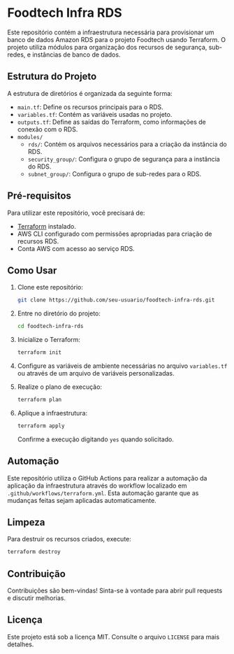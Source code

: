 
# Foodtech Infra RDS
  
Este repositório contém a infraestrutura necessária para provisionar um banco de dados Amazon RDS para o projeto Foodtech usando Terraform. O projeto utiliza módulos para organização dos recursos de segurança, sub-redes, e instâncias de banco de dados.
 
## Estrutura do Projeto

A estrutura de diretórios é organizada da seguinte forma:

- `main.tf`: Define os recursos principais para o RDS.
- `variables.tf`: Contém as variáveis usadas no projeto.
- `outputs.tf`: Define as saídas do Terraform, como informações de conexão com o RDS.
- `modules/`
  - `rds/`: Contém os arquivos necessários para a criação da instância do RDS.
  - `security_group/`: Configura o grupo de segurança para a instância do RDS.
  - `subnet_group/`: Configura o grupo de sub-redes para o RDS.

## Pré-requisitos

Para utilizar este repositório, você precisará de:

- [Terraform](https://www.terraform.io/downloads) instalado.
- AWS CLI configurado com permissões apropriadas para criação de recursos RDS.
- Conta AWS com acesso ao serviço RDS.

## Como Usar

1. Clone este repositório:

   ```bash
   git clone https://github.com/seu-usuario/foodtech-infra-rds.git
   ```

2. Entre no diretório do projeto:

   ```bash
   cd foodtech-infra-rds
   ```

3. Inicialize o Terraform:

   ```bash
   terraform init
   ```

4. Configure as variáveis de ambiente necessárias no arquivo `variables.tf` ou através de um arquivo de variáveis personalizadas.

5. Realize o plano de execução:

   ```bash
   terraform plan
   ```

6. Aplique a infraestrutura:

   ```bash
   terraform apply
   ```

   Confirme a execução digitando `yes` quando solicitado.

## Automação

Este repositório utiliza o GitHub Actions para realizar a automação da aplicação da infraestrutura através do workflow localizado em `.github/workflows/terraform.yml`. Esta automação garante que as mudanças feitas sejam aplicadas automaticamente.

## Limpeza

Para destruir os recursos criados, execute:

```bash
terraform destroy
```

## Contribuição

Contribuições são bem-vindas! Sinta-se à vontade para abrir pull requests e discutir melhorias.

## Licença

Este projeto está sob a licença MIT. Consulte o arquivo `LICENSE` para mais detalhes.
